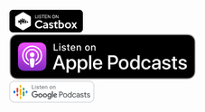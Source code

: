 <br/><br/><br/>
[![Image](Castbox_Badge_Medium_Dark@1x.png)](https://castbox.fm/channel/id2519651)  
[![Image](US_UK_Apple_Podcasts_Listen_Badge_RGB.svg)](https://podcasts.apple.com/ru/podcast/it-yegor/id1526043498)  
[![Image](EN_Google_Podcasts_Badge_1x.png)](https://podcasts.google.com/feed/aHR0cDovL3Jzcy5jYXN0Ym94LmZtL2V2ZXJlc3QvMzVkZmViNTM2YmZjNDJhOGJlMTIyOWUzOGFkOGI1MTIueG1s)
